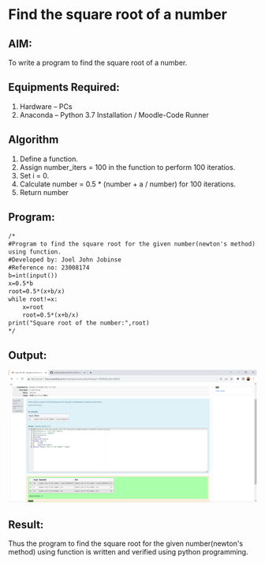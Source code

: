 # Find the square root of a number

## AIM:
To write a program to find the square root of a number.

## Equipments Required:
1. Hardware – PCs
2. Anaconda – Python 3.7 Installation / Moodle-Code Runner

## Algorithm
1. Define a function.
2. Assign number_iters = 100 in the function to perform 100 iteratios.
3. Set i = 0.
4. Calculate  number = 0.5 * (number + a / number) for 100 iterations.
5. Return number

## Program:
```
/*
#Program to find the square root for the given number(newton's method) using function.
#Developed by: Joel John Jobinse
#Reference no: 23008174
b=int(input())
x=0.5*b
root=0.5*(x+b/x)
while root!=x:
    x=root
    root=0.5*(x+b/x)
print("Square root of the number:",root)
*/
```

## Output:
!["Output"](/output.png)


## Result:
Thus the program to find the square root for the given number(newton's method) using function is written and verified using python programming.
